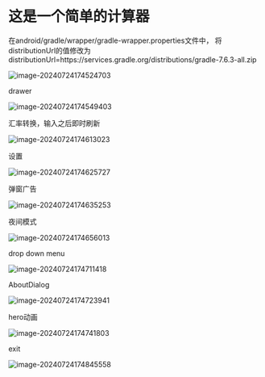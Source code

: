 # 这是一个简单的计算器


在android/gradle/wrapper/gradle-wrapper.properties文件中， 将distributionUrl的值修改为
distributionUrl=https\://services.gradle.org/distributions/gradle-7.6.3-all.zip





![image-20240724174524703](D:\Users\45483\flutterPROJ\Calculater\README.assets\image-20240724174524703.png)

drawer

![image-20240724174549403](D:\Users\45483\flutterPROJ\Calculater\README.assets\image-20240724174549403.png)

汇率转换，输入之后即时刷新

![image-20240724174613023](D:\Users\45483\flutterPROJ\Calculater\README.assets\image-20240724174613023.png)

设置

![image-20240724174625727](D:\Users\45483\flutterPROJ\Calculater\README.assets\image-20240724174625727.png)

弹窗广告

![image-20240724174635253](D:\Users\45483\flutterPROJ\Calculater\README.assets\image-20240724174635253.png)

夜间模式

![image-20240724174656013](D:\Users\45483\flutterPROJ\Calculater\README.assets\image-20240724174656013.png)

drop down menu

![image-20240724174711418](D:\Users\45483\flutterPROJ\Calculater\README.assets\image-20240724174711418.png)

AboutDialog

![image-20240724174723941](D:\Users\45483\flutterPROJ\Calculater\README.assets\image-20240724174723941.png)

hero动画

![image-20240724174741803](D:\Users\45483\flutterPROJ\Calculater\README.assets\image-20240724174741803.png)

exit

![image-20240724174845558](D:\Users\45483\flutterPROJ\Calculater\README.assets\image-20240724174845558.png)
